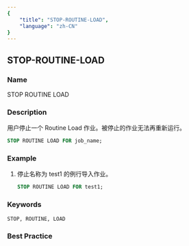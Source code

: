 ```yaml
---
{
    "title": "STOP-ROUTINE-LOAD",
    "language": "zh-CN"
}
---
```


<!--
Licensed to the Apache Software Foundation (ASF) under one
or more contributor license agreements.  See the NOTICE file
distributed with this work for additional information
regarding copyright ownership.  The ASF licenses this file
to you under the Apache License, Version 2.0 (the
"License"); you may not use this file except in compliance
with the License.  You may obtain a copy of the License at

  http://www.apache.org/licenses/LICENSE-2.0

Unless required by applicable law or agreed to in writing,
software distributed under the License is distributed on an
"AS IS" BASIS, WITHOUT WARRANTIES OR CONDITIONS OF ANY
KIND, either express or implied.  See the License for the
specific language governing permissions and limitations
under the License.
-->

## STOP-ROUTINE-LOAD

### Name

STOP ROUTINE LOAD

### Description

用户停止一个 Routine Load 作业。被停止的作业无法再重新运行。

```sql
STOP ROUTINE LOAD FOR job_name;
```

### Example

1. 停止名称为 test1 的例行导入作业。

   ```sql
   STOP ROUTINE LOAD FOR test1;
   ```

### Keywords

    STOP, ROUTINE, LOAD

### Best Practice

